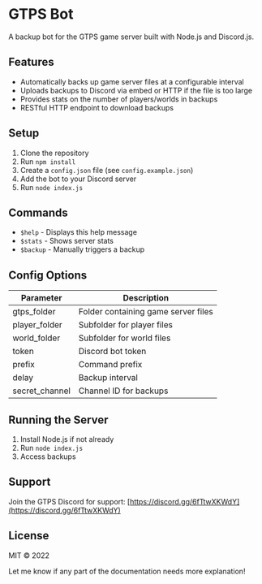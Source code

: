 # GTPS Bot

A backup bot for the GTPS game server built with Node.js and Discord.js.

## Features

- Automatically backs up game server files at a configurable interval
- Uploads backups to Discord via embed or HTTP if the file is too large
- Provides stats on the number of players/worlds in backups
- RESTful HTTP endpoint to download backups

## Setup

1. Clone the repository
2. Run `npm install`
3. Create a `config.json` file (see `config.example.json`)
4. Add the bot to your Discord server
5. Run `node index.js`

## Commands

- `$help` - Displays this help message
- `$stats` - Shows server stats
- `$backup` - Manually triggers a backup

## Config Options

| Parameter        | Description                           |
|------------------|---------------------------------------|
| gtps_folder      | Folder containing game server files    |
| player_folder    | Subfolder for player files             |
| world_folder     | Subfolder for world files              |
| token            | Discord bot token                      |
| prefix           | Command prefix                         |
| delay            | Backup interval                        |
| secret_channel   | Channel ID for backups                 |

## Running the Server

1. Install Node.js if not already
2. Run `node index.js`
3. Access backups

## Support

Join the GTPS Discord for support: [https://discord.gg/6fTtwXKWdY](https://discord.gg/6fTtwXKWdY)

## License

MIT © 2022

Let me know if any part of the documentation needs more explanation!